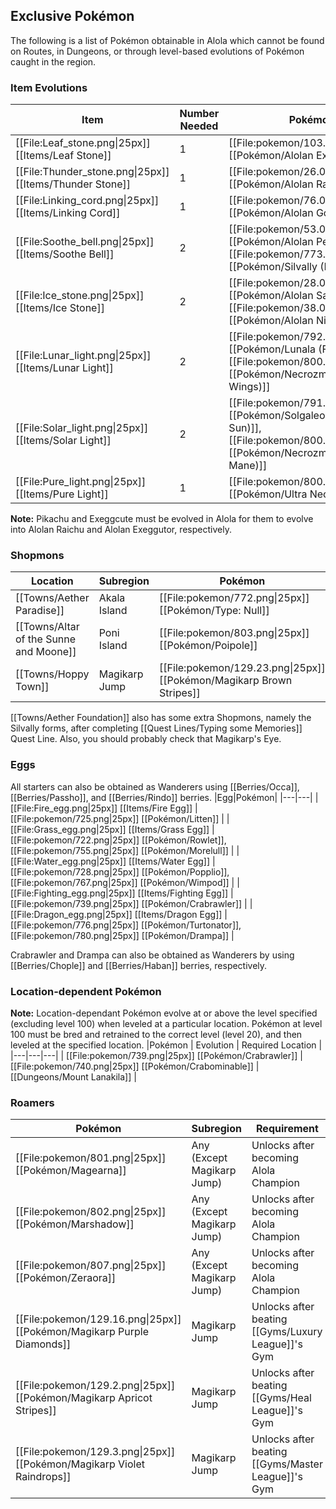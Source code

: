 ## Exclusive Pokémon

The following is a list of Pokémon obtainable in Alola which cannot be found on Routes, in Dungeons, or through level-based evolutions of Pokémon caught in the region.

### Item Evolutions
|Item|Number Needed|Pokémon|
|---|---|---|
|[[File:Leaf_stone.png\|25px]] [[Items/Leaf Stone]]|1 | [[File:pokemon/103.01.png\|25px]] [[Pokémon/Alolan Exeggutor]] |
|[[File:Thunder_stone.png\|25px]] [[Items/Thunder Stone]]|1 | [[File:pokemon/26.01.png\|25px]] [[Pokémon/Alolan Raichu]] |
|[[File:Linking_cord.png\|25px]] [[Items/Linking Cord]]|1 | [[File:pokemon/76.01.png\|25px]] [[Pokémon/Alolan Golem]] |
|[[File:Soothe_bell.png\|25px]] [[Items/Soothe Bell]]|2 | [[File:pokemon/53.01.png\|25px]] [[Pokémon/Alolan Persian]], [[File:pokemon/773.png\|25px]] [[Pokémon/Silvally (Normal)]] |
|[[File:Ice_stone.png\|25px]] [[Items/Ice Stone]]|2 | [[File:pokemon/28.01.png\|25px]] [[Pokémon/Alolan Sandslash]], [[File:pokemon/38.01.png\|25px]] [[Pokémon/Alolan Ninetales]] |
|[[File:Lunar_light.png\|25px]] [[Items/Lunar Light]]|2 | [[File:pokemon/792.01.png\|25px]] [[Pokémon/Lunala (Full Moon)]], [[File:pokemon/800.02.png\|25px]] [[Pokémon/Necrozma (Dawn Wings)]] |
|[[File:Solar_light.png\|25px]] [[Items/Solar Light]]|2 | [[File:pokemon/791.01.png\|25px]] [[Pokémon/Solgaleo (Radiant Sun)]], [[File:pokemon/800.01.png\|25px]] [[Pokémon/Necrozma (Dusk Mane)]] |
|[[File:Pure_light.png\|25px]] [[Items/Pure Light]]|1 | [[File:pokemon/800.03.png\|25px]] [[Pokémon/Ultra Necrozma]] |

**Note:** Pikachu and Exeggcute must be evolved in Alola for them to evolve into Alolan Raichu and Alolan Exeggutor, respectively.

### Shopmons
|Location|Subregion|Pokémon|Cost|
|---|---|---|---|
|[[Towns/Aether Paradise]] | Akala Island | [[File:pokemon/772.png\|25px]] [[Pokémon/Type: Null]]|[[File:questPoint.svg\|20px]] 114,000|
|[[Towns/Altar of the Sunne and Moone]] | Poni Island | [[File:pokemon/803.png\|25px]] [[Pokémon/Poipole]]|[[File:questPoint.svg\|20px]] 90,000|
|[[Towns/Hoppy Town]] | Magikarp Jump | [[File:pokemon/129.23.png\|25px]] [[Pokémon/Magikarp Brown Stripes]]|[[File:Water_Gem.png\|20px]] 1,500,000 Water Gems|

[[Towns/Aether Foundation]] also has some extra Shopmons, namely the Silvally forms, after completing [[Quest Lines/Typing some Memories]] Quest Line.
Also, you should probably check that Magikarp's Eye.

### Eggs
All starters can also be obtained as Wanderers using [[Berries/Occa]], [[Berries/Passho]], and [[Berries/Rindo]] berries.
|Egg|Pokémon|
|---|---|
|[[File:Fire_egg.png\|25px]] [[Items/Fire Egg]] | [[File:pokemon/725.png\|25px]] [[Pokémon/Litten]] |
|[[File:Grass_egg.png\|25px]] [[Items/Grass Egg]] | [[File:pokemon/722.png\|25px]] [[Pokémon/Rowlet]], [[File:pokemon/755.png\|25px]] [[Pokémon/Morelull]] |
|[[File:Water_egg.png\|25px]] [[Items/Water Egg]] | [[File:pokemon/728.png\|25px]] [[Pokémon/Popplio]], [[File:pokemon/767.png\|25px]] [[Pokémon/Wimpod]] |
|[[File:Fighting_egg.png\|25px]] [[Items/Fighting Egg]] | [[File:pokemon/739.png\|25px]] [[Pokémon/Crabrawler]] |
|[[File:Dragon_egg.png\|25px]] [[Items/Dragon Egg]] | [[File:pokemon/776.png\|25px]] [[Pokémon/Turtonator]], [[File:pokemon/780.png\|25px]] [[Pokémon/Drampa]] |

Crabrawler and Drampa can also be obtained as Wanderers by using [[Berries/Chople]] and [[Berries/Haban]] berries, respectively.

### Location-dependent Pokémon
**Note:** Location-dependant Pokémon evolve at or above the level specified (excluding level 100) when leveled at a particular location. Pokémon at level 100 must be bred and retrained to the correct level (level 20), and then leveled at the specified location.
|Pokémon | Evolution | Required Location |
|---|---|---|
| [[File:pokemon/739.png\|25px]] [[Pokémon/Crabrawler]] | [[File:pokemon/740.png\|25px]] [[Pokémon/Crabominable]] | [[Dungeons/Mount Lanakila]] |

### Roamers
|Pokémon|Subregion|Requirement|
|---|---|---|
| [[File:pokemon/801.png\|25px]] [[Pokémon/Magearna]] | Any (Except Magikarp Jump) | Unlocks after becoming Alola Champion |
| [[File:pokemon/802.png\|25px]] [[Pokémon/Marshadow]]| Any (Except Magikarp Jump) | Unlocks after becoming Alola Champion |
| [[File:pokemon/807.png\|25px]] [[Pokémon/Zeraora]]| Any (Except Magikarp Jump) |Unlocks after becoming Alola Champion |
| [[File:pokemon/129.16.png\|25px]] [[Pokémon/Magikarp Purple Diamonds]] | Magikarp Jump |Unlocks after beating [[Gyms/Luxury League]]'s Gym |
| [[File:pokemon/129.2.png\|25px]] [[Pokémon/Magikarp Apricot Stripes]] | Magikarp Jump |Unlocks after beating [[Gyms/Heal League]]'s Gym |
| [[File:pokemon/129.3.png\|25px]] [[Pokémon/Magikarp Violet Raindrops]]| Magikarp Jump |Unlocks after beating [[Gyms/Master League]]'s Gym |